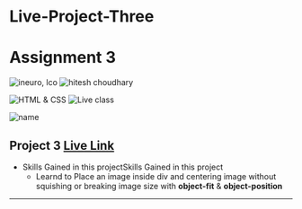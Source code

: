 # Live-Project-Three

# Assignment 3

![ineuro, lco](https://img.shields.io/badge/iNeuron-LCO-green)
![hitesh choudhary](https://img.shields.io/badge/Hitesh--Choudhary-Full--stack--JS--bootcamp-red)

![HTML & CSS](https://img.shields.io/badge/HTML-CSS-orange)
![Live class](https://img.shields.io/badge/LIVE--CLASS-PROJECT--3-lightgrey)

![name](https://img.shields.io/badge/Sana--Quazi)

## Project 3 [Live Link](https://live-project-three.netlify.app/)

- Skills Gained in this projectSkills Gained in this project
  - Learnd to Place an image inside div and centering image without squishing or breaking image size with **object-fit** & **object-position**

---
